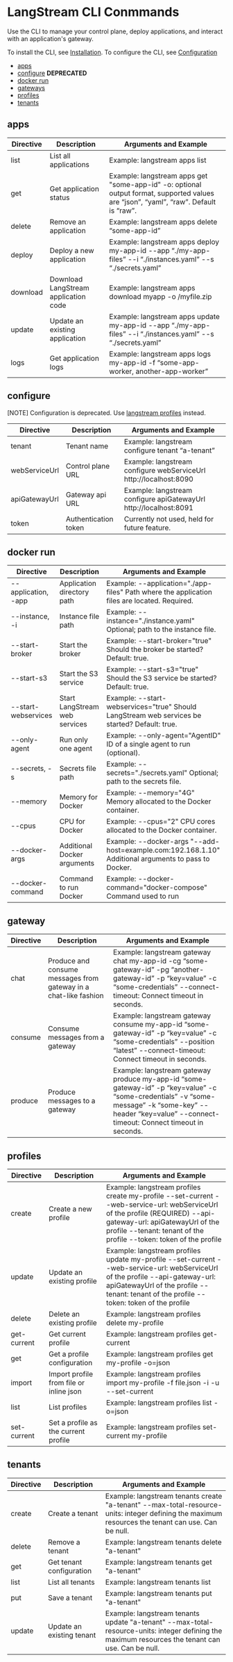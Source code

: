 # LangStream CLI Conmmands

Use the CLI to manage your control plane, deploy applications, and interact with an application's gateway.

To install the CLI, see [Installation](../installation/langstream-cli.md).
To configure the CLI, see [Configuration](./langstream-cli-configuration.md)

* [apps](/langstream-cli/langstream-cli-commands.md#apps)
* [configure](/langstream-cli/langstream-cli-commands.md#configure) **DEPRECATED**
* [docker run](/langstream-cli/langstream-cli-commands.md#docker-run)
* [gateways](/langstream-cli/langstream-cli-commands.md#gateway)
* [profiles](/langstream-cli/langstream-cli-commands.md#profiles)
* [tenants](/langstream-cli/langstream-cli-commands.md#tenants)

## apps
| Directive  | Description                       | Arguments and Example                                                                                                                                                |
|------------|-----------------------------------|----------------------------------------------------------------------------------------------------------------------------------------------------------------------|
| list       | List all applications             | Example: langstream apps list                                                                                                                                        |
| get        | Get application status            | Example: langstream apps get "some-app-id" -o: optional output format, supported values are “json”, “yaml”, “raw”. Default is “raw”.                                  |
| delete     | Remove an application              | Example: langstream apps delete “some-app-id”                                                                                                                         |
| deploy     | Deploy a new application          | Example: langstream apps deploy my-app-id --app “./my-app-files” --i “./instances.yaml” --s “./secrets.yaml”                                                         |
| download   | Download LangStream application code | Example: langstream apps download myapp -o /myfile.zip                                                                                                               |
| update     | Update an existing application    | Example: langstream apps update my-app-id --app “./my-app-files” --i “./instances.yaml” --s “./secrets.yaml”                                                         |
| logs       | Get application logs              | Example: langstream apps logs my-app-id -f “some-app-worker, another-app-worker”                                                                                     |

## configure

[NOTE]
Configuration is deprecated. Use [langstream profiles](/langstream-cli/langstream-cli-commands.md#profiles) instead.


| Directive       | Description            | Arguments and Example                                                                                         |
|-----------------|------------------------|---------------------------------------------------------------------------------------------------------------|
| tenant          | Tenant name            | Example: langstream configure tenant “a-tenant”                                                               |
| webServiceUrl   | Control plane URL      | Example: langstream configure webServiceUrl http://localhost:8090                                             |
| apiGatewayUrl   | Gateway api URL        | Example: langstream configure apiGatewayUrl http://localhost:8091                                             |
| token           | Authentication token   | Currently not used, held for future feature.                                                                  |

## docker run

| Directive                      | Description                     | Arguments and Example                                                                                                                                |
|--------------------------------|---------------------------------|-------------------------------------------------------------------------------------------------------------------------------------------------------|
| --application, -app            | Application directory path      | Example: --application="./app-files" Path where the application files are located. Required.                                                          |
| --instance, -i                 | Instance file path              | Example: --instance="./instance.yaml" Optional; path to the instance file.                                                                            |
| --start-broker                 | Start the broker                | Example: --start-broker="true" Should the broker be started? Default: true.                                                                           |
| --start-s3                     | Start the S3 service            | Example: --start-s3="true" Should the S3 service be started? Default: true.                                                                           |
| --start-webservices            | Start LangStream web services   | Example: --start-webservices="true" Should LangStream web services be started? Default: true.                                                         |
| --only-agent                   | Run only one agent              | Example: --only-agent="AgentID" ID of a single agent to run (optional).                                                                               |
| --secrets, -s                  | Secrets file path               | Example: --secrets="./secrets.yaml" Optional; path to the secrets file.                                                                               |
| --memory                       | Memory for Docker               | Example: --memory="4G" Memory allocated to the Docker container.                                                                                      |
| --cpus                         | CPU for Docker                  | Example: --cpus="2" CPU cores allocated to the Docker container.                                                                                      |
| --docker-args                  | Additional Docker arguments     | Example: --docker-args "--add-host=example.com:192.168.1.10" Additional arguments to pass to Docker.                                                   |
| --docker-command               | Command to run Docker           | Example: --docker-command="docker-compose" Command used to run

## gateway

| Directive | Description                                         | Arguments and Example                                                                                                                                                            |
|-----------|-----------------------------------------------------|-----------------------------------------------------------------------------------------------------------------------------------------------------------------------------------|
| chat      | Produce and consume messages from gateway in a chat-like fashion | Example: langstream gateway chat my-app-id -cg “some-gateway-id” -pg “another-gateway-id” -p “key=value” -c “some-credentials” --connect-timeout: Connect timeout in seconds.       |
| consume   | Consume messages from a gateway                     | Example: langstream gateway consume my-app-id “some-gateway-id” -p “key=value” -c “some-credentials” --position “latest” --connect-timeout: Connect timeout in seconds.           |
| produce   | Produce messages to a gateway                      | Example: langstream gateway produce my-app-id “some-gateway-id” -p “key=value” -c “some-credentials” -v “some-message” -k “some-key” --header “key=value” --connect-timeout: Connect timeout in seconds.|

## profiles

| Directive   | Description                   | Arguments and Example                                                                                                                                                 |
|-------------|-------------------------------|-----------------------------------------------------------------------------------------------------------------------------------------------------------------------|
| create      | Create a new profile         | Example: langstream profiles create my-profile --set-current --web-service-url: webServiceUrl of the profile (REQUIRED) --api-gateway-url: apiGatewayUrl of the profile --tenant: tenant of the profile --token: token of the profile |
| update      | Update an existing profile   | Example: langstream profiles update my-profile --set-current --web-service-url: webServiceUrl of the profile --api-gateway-url: apiGatewayUrl of the profile --tenant: tenant of the profile --token: token of the profile |
| delete      | Delete an existing profile   | Example: langstream profiles delete my-profile                                                                                                                        |
| get-current | Get current profile          | Example: langstream profiles get-current                                                                                                                               |
| get         | Get a profile configuration  | Example: langstream profiles get my-profile -o=json                                                                                                                    |
| import      | Import profile from file or inline json | Example: langstream profiles import my-profile -f file.json -i -u --set-current                                                                                        |
| list        | List profiles                | Example: langstream profiles list -o=json                                                                                                                              |
| set-current | Set a profile as the current profile | Example: langstream profiles set-current my-profile                                                                                                                    |

## tenants
| Directive  | Description                    | Arguments and Example                                                                                                                                                  |
|------------|--------------------------------|------------------------------------------------------------------------------------------------------------------------------------------------------------------------|
| create     | Create a tenant                | Example: langstream tenants create "a-tenant" --max-total-resource-units: integer defining the maximum resources the tenant can use. Can be null.                      |
| delete     | Remove a tenant                | Example: langstream tenants delete "a-tenant"                                                                                                                           |
| get        | Get tenant configuration      | Example: langstream tenants get "a-tenant"                                                                                                                              |
| list       | List all tenants               | Example: langstream tenants list                                                                                                                                        |
| put        | Save a tenant                  | Example: langstream tenants put "a-tenant"                                                                                                                              |
| update     | Update an existing tenant      | Example: langstream tenants update "a-tenant" --max-total-resource-units: integer defining the maximum resources the tenant can use. Can be null.                      |
